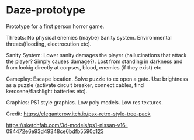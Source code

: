 # Daze-prototype
Prototype for a first person horror game.

Threats:
No physical enemies (maybe)
Sanity system.
Environmental threats(flooding, electrocution etc).

Sanity System: Lower sanity damages the player (hallucinations that attack the player? Simply causes damage?).
Lost from standing in darkness and from lookig directly at corpses, blood, enemies (if they exist) etc.

Gameplay:
Escape location.
Solve puzzle to ex open a gate.
Use brightness as a puzzle (activate circuit breaker, connect cables, find kerosene/flashlight batteries etc).

Graphics:
PS1 style graphics.
Low poly models.
Low res textures.

Credit:
https://elegantcrow.itch.io/psx-retro-style-tree-pack                                                                                                

https://sketchfab.com/3d-models/ps1-nissan-v16-094472e6e93d49348ce6bdfb5590c123
